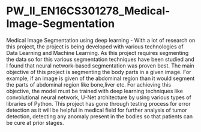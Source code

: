 # PW_II_EN16CS301278_Medical-Image-Segmentation
Medical Image Segmentation using  deep learning - 
With a lot of research on this project, the project is being developed with various technologies of Data Learning and Machine Learning.
As this project requires segmenting the data so for this various segmentation techniques have been studied and
I found that neural network-based segmentation was proven best.
The main objective of this project is segmenting the body parts in a given image.
For example, if an image is given of the abdominal region than it would segment the parts of abdominal region like bone,liver etc.
For achieving this objective, the model must be trained with deep learning techniques
like convolutional neural network, U-Net architecture by using various types of libraries of Python.
This project has gone through testing process for error detection as it will be helpful
in medical field for further analysis of tumor detection, detecting any anomaly present in the bodies 
so that patients can be cure at prior stages.


